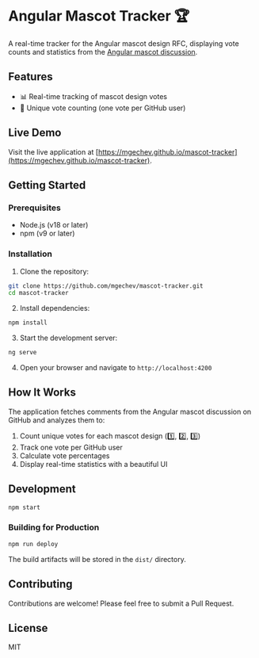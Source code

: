 # Angular Mascot Tracker 🏆

A real-time tracker for the Angular mascot design RFC, displaying vote counts and statistics from the [Angular mascot discussion](https://github.com/angular/angular/discussions/61733).

## Features

- 📊 Real-time tracking of mascot design votes
- 👤 Unique vote counting (one vote per GitHub user)

## Live Demo

Visit the live application at [https://mgechev.github.io/mascot-tracker](https://mgechev.github.io/mascot-tracker).

## Getting Started

### Prerequisites

- Node.js (v18 or later)
- npm (v9 or later)

### Installation

1. Clone the repository:
```bash
git clone https://github.com/mgechev/mascot-tracker.git
cd mascot-tracker
```

2. Install dependencies:
```bash
npm install
```

3. Start the development server:
```bash
ng serve
```

4. Open your browser and navigate to `http://localhost:4200`

## How It Works

The application fetches comments from the Angular mascot discussion on GitHub and analyzes them to:

1. Count unique votes for each mascot design (1️⃣, 2️⃣, 3️⃣)
2. Track one vote per GitHub user
3. Calculate vote percentages
4. Display real-time statistics with a beautiful UI

## Development

```bash
npm start
```

### Building for Production

```bash
npm run deploy
```

The build artifacts will be stored in the `dist/` directory.

## Contributing

Contributions are welcome! Please feel free to submit a Pull Request.

## License

MIT
